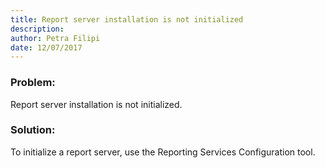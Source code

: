 ```yaml
---
title: Report server installation is not initialized
description: 
author: Petra Filipi
date: 12/07/2017
---
```


### Problem:
Report server installation is not initialized.
### Solution:
To initialize a report server, use the Reporting Services Configuration tool.